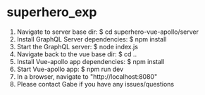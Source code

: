 # superhero_exp

1) Navigate to server base dir:
   $ cd superhero-vue-apollo/server
2) Install GraphQL Server dependencies:
   $ npm install
3) Start the GraphQL server: 
   $ node index.js
4) Navigate back to the vue base dir:
   $ cd ..
5) Install Vue-apollo app dependencies:
   $ npm install
6) Start Vue-apollo app:
   $ npm run dev
7) In a browser, navigate to "http://localhost:8080"
8) Please contact Gabe if you have any issues/questions
